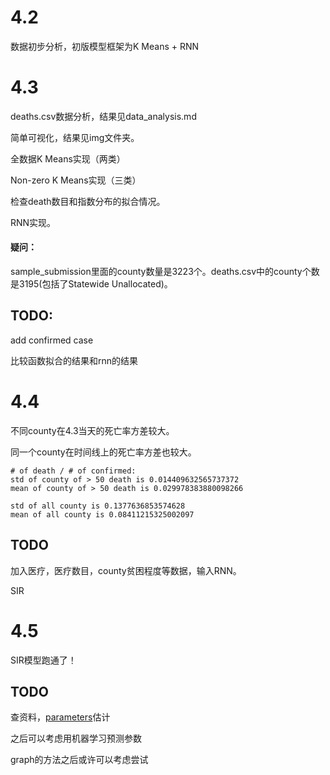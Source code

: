 # 4.2

数据初步分析，初版模型框架为K Means + RNN



# 4.3

deaths.csv数据分析，结果见data_analysis.md

简单可视化，结果见img文件夹。

全数据K Means实现（两类）

Non-zero K Means实现（三类）

检查death数目和指数分布的拟合情况。

RNN实现。



#### **疑问**：

sample_submission里面的county数量是3223个。deaths.csv中的county个数是3195(包括了Statewide Unallocated)。



## TODO:

add confirmed case

比较函数拟合的结果和rnn的结果

# 4.4

不同county在4.3当天的死亡率方差较大。

同一个county在时间线上的死亡率方差也较大。

```
# of death / # of confirmed:
std of county of > 50 death is 0.014409632565737372
mean of county of > 50 death is 0.029978383880098266

std of all county is 0.1377636853574628
mean of all county is 0.08411215325002097
```



## TODO

加入医疗，医疗数目，county贫困程度等数据，输入RNN。

SIR

# 4.5

SIR模型跑通了！



## TODO

查资料，[parameters](https://github.com/ryansmcgee/seirsplus)估计

之后可以考虑用机器学习预测参数

graph的方法之后或许可以考虑尝试



